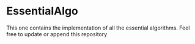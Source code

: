 # EssentialAlgo
This one contains the implementation of all the essential algorithms. Feel free to update or append this repository 
